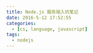 ```yaml
---
title: Node.js 服务端入坑笔记
date: 2016-5-12 17:52:55
categories:
  - [cs, language, javascript]
tags:
  - nodejs
---
```

